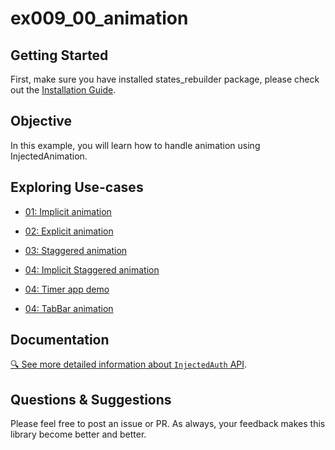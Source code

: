 # ex009_00_animation

## Getting Started
First, make sure you have installed states_rebuilder package, please check out the [Installation Guide](https://github.com/GIfatahTH/states_rebuilder/tree/master/states_rebuilder_package#getting-started-with-states_rebuilder). 
<Br />


## Objective

In this example, you will learn how to handle animation using InjectedAnimation.

## Exploring Use-cases

- [01: Implicit animation](./lib/ex_001_00_implicit_animation)
 
- [02: Explicit animation](./lib/ex_002_00_explicit_animation)

- [03: Staggered animation](./lib/ex_003_00_staggered_animation)

- [04: Implicit Staggered animation](./lib/ex_004_00_implicit_staggered_animation)

- [04: Timer app demo](./lib/ex_005_00_timer_demo)

- [04: TabBar animation](./lib/ex_006_00_tab_bar_navigator)

## Documentation
[🔍 See more detailed information about `InjectedAuth` API](https://github.com/GIfatahTH/states_rebuilder/wiki/home).


## Questions & Suggestions
Please feel free to post an issue or PR. As always, your feedback makes this library become better and better.

